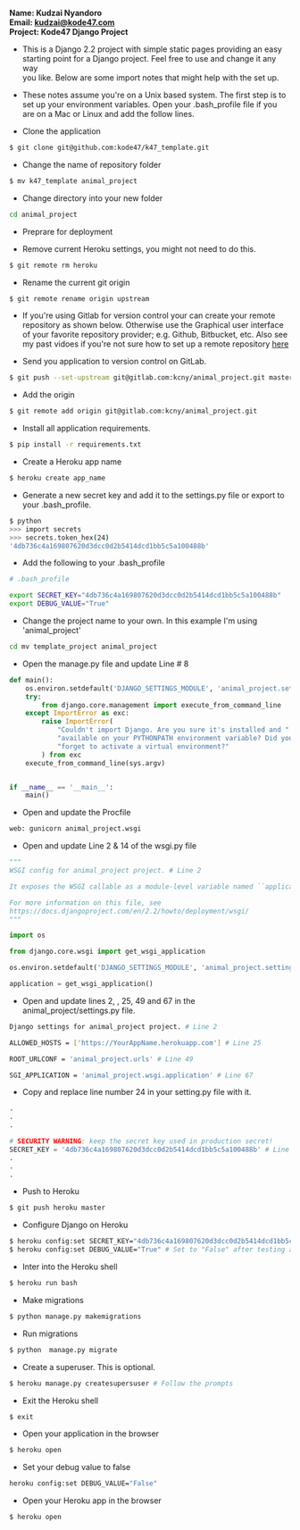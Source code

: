 **Name: Kudzai Nyandoro**  
**Email: kudzai@kode47.com**  
**Project: Kode47 Django Project**  

- This is a Django 2.2 project with simple static pages providing an easy  
  starting point for a Django project. Feel free to use and change it any way  
  you like. Below are some import notes that might help with the set up.

- These notes assume you're on a Unix based system.  The first step is to set
   up  your environment variables.  Open your .bash_profile file if you are on a
   Mac or Linux and add the follow lines.

- Clone the application 

```bash
$ git clone git@github.com:kode47/k47_template.git
```

- Change the name of repository folder

```bash
$ mv k47_template animal_project
```

- Change directory into your new folder
 
```bash
cd animal_project
```
-  Preprare for deployment

- Remove current Heroku settings, you might not need to do this.

```bash
$ git remote rm heroku
```

- Rename the current git origin

```bash
$ git remote rename origin upstream
```

-  If you're using Gitlab for version control your can create your remote
  repository as shown below. Otherwise use the Graphical user interface of your
  favorite repository provider; e.g. Github, Bitbucket, etc.  Also see my past
  vidoes if you're not sure how to set up a remote repository [here](https://kode47.com)

- Send you application to version control on GitLab.
 
```bash
$ git push --set-upstream git@gitlab.com:kcny/animal_project.git master
```

- Add the origin

```bash
$ git remote add origin git@gitlab.com:kcny/animal_project.git
```
- Install all application requirements.

```bash
$ pip install -r requirements.txt
```

- Create a Heroku app name

```bash
$ heroku create app_name
```
- Generate a new secret key and add it to the settings.py file or export to
   your .bash_profile.

```bash
$ python
>>> import secrets
>>> secrets.token_hex(24)
'4db736c4a169807620d3dcc0d2b5414dcd1bb5c5a100488b'
```

- Add the following to your .bash_profile

```bash
# .bash_profile

export SECRET_KEY="4db736c4a169807620d3dcc0d2b5414dcd1bb5c5a100488b"
export DEBUG_VALUE="True"
```

- Change the project name to your own.  In this example I'm using 'animal_project'

```bash
cd mv template_project animal_project
```

- Open the manage.py file and update Line # 8

```python
def main():
    os.environ.setdefault('DJANGO_SETTINGS_MODULE', 'animal_project.settings') # Line 8
    try:
        from django.core.management import execute_from_command_line
    except ImportError as exc:
        raise ImportError(
            "Couldn't import Django. Are you sure it's installed and "
            "available on your PYTHONPATH environment variable? Did you "
            "forget to activate a virtual environment?"
        ) from exc
    execute_from_command_line(sys.argv)


if __name__ == '__main__':
    main()
```
 
- Open and update the Procfile

```bash
web: gunicorn animal_project.wsgi
```

- Open and update Line 2 & 14 of the wsgi.py file

```python
"""
WSGI config for animal_project project. # Line 2

It exposes the WSGI callable as a module-level variable named ``application``.

For more information on this file, see
https://docs.djangoproject.com/en/2.2/howto/deployment/wsgi/
"""

import os

from django.core.wsgi import get_wsgi_application

os.environ.setdefault('DJANGO_SETTINGS_MODULE', 'animal_project.settings') # Line 14

application = get_wsgi_application()

```

- Open and update lines 2, , 25, 49 and 67 in the animal_project/settings.py file.

```bash
Django settings for animal_project project. # Line 2

ALLOWED_HOSTS = ['https://YourAppName.herokuapp.com'] # Line 25

ROOT_URLCONF = 'animal_project.urls' # Line 49

SGI_APPLICATION = 'animal_project.wsgi.application' # Line 67
```

- Copy and replace line number 24 in your setting.py file with it.

```python
.
.
.

# SECURITY WARNING: keep the secret key used in production secret!
SECRET_KEY = '4db736c4a169807620d3dcc0d2b5414dcd1bb5c5a100488b' # Line 24
.
.
.
```

- Push to Heroku
```bash
$ git push heroku master
```

- Configure Django on Heroku

```bash
$ heroku config:set SECRET_KEY="4db736c4a169807620d3dcc0d2b5414dcd1bb5c5a100488b"
$ heroku config:set DEBUG_VALUE="True" # Set to "False" after testing app.
```

- Inter into the Heroku shell

```bash
$ heroku run bash
```

- Make migrations

```bash
$ python manage.py makemigrations
```

- Run migrations

```bash
$ python  manage.py migrate
````

- Create a superuser. This is optional.

```bash
$ heroku manage.py createsupersuser # Follow the prompts
```

- Exit the Heroku shell

```bash
$ exit
```

- Open your application in the browser

```bash
$ heroku open
```

- Set your debug value to false

```bash
heroku config:set DEBUG_VALUE="False"
```

- Open your Heroku app in the browser

```bash
$ heroku open
```



